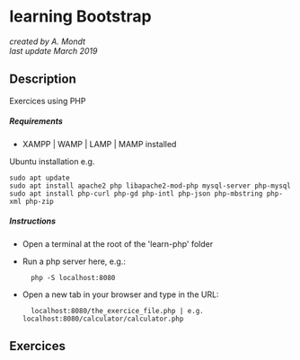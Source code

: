 # learning Bootstrap

*created by A. Mondt*
</br>
*last update March 2019*

## Description

Exercices using PHP

##### Requirements

- XAMPP | WAMP | LAMP | MAMP installed

Ubuntu installation e.g.

    sudo apt update
    sudo apt install apache2 php libapache2-mod-php mysql-server php-mysql
    sudo apt install php-curl php-gd php-intl php-json php-mbstring php-xml php-zip

##### Instructions

- Open a terminal at the root of the 'learn-php' folder
- Run a php server here, e.g.:

        php -S localhost:8080
- Open a new tab in your browser and type in the URL:

        localhost:8080/the_exercice_file.php | e.g. localhost:8080/calculator/calculator.php

## Exercices